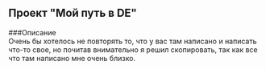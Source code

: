 ## Проект "Мой путь в DE"     

###Описание    
Очень бы хотелось не повторять то, что у вас там написано и написать что-то свое, но почитав внимательно я решил скопировать, так как все что там написано мне очень близко.

